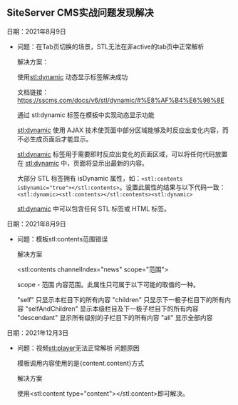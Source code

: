 ## SiteServer CMS实战问题发现解决

日期：2021年8月9日

- 问题：在Tab页切换的场景，STL无法在非active的tab页中正常解析

  解决方案：

  使用<stl:dynamic>  动态显示标签解决成功

  文档链接：https://sscms.com/docs/v6/stl/dynamic/#%E8%AF%B4%E6%98%8E

  通过 stl:dynamic 标签在模板中实现动态显示功能

  <stl:dynamic> 使用 AJAX 技术使页面中部分区域能够及时反应出变化内容，而不必生成页面后才能显示。

  <stl:dynamic> 标签用于需要即时反应出变化的页面区域，可以将任何代码放置在 <stl:dynamic> 中，页面将显示出最新的内容。

  大部分 STL 标签拥有 isDynamic 属性，如：`<stl:contents isDynamic="true"></stl:contents>`。设置此属性的结果与以下代码一致：`<stl:dynamic><stl:contents></stl:contents><stl:dynamic>`

  <stl:dynamic> 中可以包含任何 STL 标签或 HTML 标签。
  
日期：2021年8月9日

- 问题：模板stl:contents范围错误

  解决方案

  <stl:contents channelIndex="news" scope="范围">

  scope - 范围
  内容范围。此属性只可属于以下可能的取值的一种。

  "self" 只显示本栏目下的所有内容
  "children" 只显示下一极子栏目下的所有内容
  "selfAndChildren" 显示本级栏目及下一极子栏目下的所有内容
  "descendant" 显示所有级别的子栏目下的所有内容
  "all" 显示全部内容
  
  
日期：2021年12月3日

- 问题：视频<stl:player>无法正常解析
  问题原因
  
  模板调用内容使用的是{content.content}方式
  
  解决方案
  
  使用<stl:content type="content"></stl:content>即可解决。

